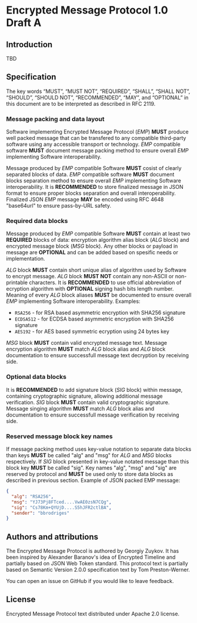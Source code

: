 # Encrypted Message Protocol 1.0 Draft A

## Introduction

TBD

## Specification

The key words “MUST”, “MUST NOT”, “REQUIRED”, “SHALL”, “SHALL NOT”, “SHOULD”, “SHOULD NOT”, “RECOMMENDED”, “MAY”, and “OPTIONAL” in this document are to be interpreted as described in RFC 2119.

### Message packing and data layout

Software implementing Encrypted Message Protocol (_EMP_) **MUST** produce well packed message that can be transfered to any compatible third-party software using any accessible transport or technology. _EMP_ compatible software **MUST** document message packing method to ensure overall _EMP_ implementing Software interoperability.

Message produced by _EMP_ compatible Software **MUST** cosist of clearly separated blocks of data. _EMP_ compatible software **MUST** document blocks separation method to ensure overall _EMP_ implementing Software interoperability. It is **RECOMMENDED** to store finalized message in JSON format to ensure proper blocks separation and overall interoperability. Finalized JSON _EMP_ message **MAY** be encoded using RFC 4648 "base64url" to ensure pass-by-URL safety.

### Required data blocks

Message produced by _EMP_ compatible Software **MUST** contain at least two **REQUIRED** blocks of data: encryption algorithm alias block (_ALG_ block) and encrypted message block (_MSG_ block). Any other blocks or payload in message are **OPTIONAL** and can be added based on spesific needs or implementation.

_ALG_ block **MUST** contain short unique alias of algorithm used by Software to encrypt message. _ALG_ block **MUST NOT** contain any non-ASCII or non-printable characters. It is **RECOMMENDED** to use official abbreviation of ecryption algorithm with **OPTIONAL** signing hash bits length number. Meaning of every _ALG_ block aliases **MUST** be documented to ensure overall _EMP_ implementing Software interoperability. Examples: 
* `RSA256` - for RSA based asymmetric encryption with SHA256 signature
* `ECDSA512` - for ECDSA based asymmetric encryption with SHA256 signature
* `AES192` - for AES based symmetric ecryption using 24 bytes key

_MSG_ block **MUST** contain valid encrypted message text. Message encryption algorithm **MUST** match _ALG_ block alias and _ALG_ block documentation to ensure successfull message text decryption by receiving side.

### Optional data blocks

It is **RECOMMENDED** to add signature block (_SIG_ block) within message, containing cryptographic signature, allowing additional message verification. _SIG_ block **MUST** contain valid cryptographic signature. Message singing algorithm **MUST** match _ALG_ block alias and documentation to ensure successfull message verification by receiving side.

### Reserved message block key names

If message packing method uses key-value notation to separate data blocks than keys **MUST** be called "alg" and "msg" for _ALG_ and _MSG_ blocks respectively. If _SIG_ block presented in key-value notated message than this block key **MUST** be called "sig". Key names "alg", "msg" and "sig" are reserved by protocol and **MUST** be used only to store data blocks as described in previous section. Example of JSON packed EMP message:

```json
{
  "alg": "RSA256",
  "msg": "YJ73Pj8FTced....VwAE0zsN7CQg",
  "sig": "Cs78Km+QYUjD....S5hJFR2ctlBA",
  "sender": "bbrodriges"
}
```

## Authors and attributions

The Encrypted Message Protocol is authored by Georgiy Zuykov. It has been inspired by Alexander Baranov's idea of Encrypted Timeline and partially based on JSON Web Token standard. This protocol text is partially based on Semantic Version 2.0.0 specification text by Tom Preston-Werner.

You can open an issue on GitHub if you would like to leave feedback.

## License

Encrypted Message Protocol text distributed under Apache 2.0 license.
